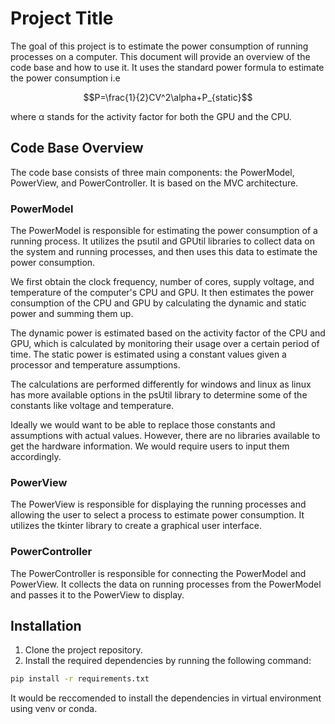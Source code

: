# Project Title

The goal of this project is to estimate the power consumption of running processes on a computer. This document will provide an overview of the code base and how to use it. It uses the standard power formula to estimate the power consumption i.e 
```math
P=\frac{1}{2}CV^2\alpha+P_{static}
```
where α stands for the activity factor for both the GPU and the CPU.  



## Code Base Overview

The code base consists of three main components: the PowerModel, PowerView, and PowerController. It is based on the MVC architecture. 

### PowerModel

The PowerModel is responsible for estimating the power consumption of a running process. It utilizes the psutil and GPUtil libraries to collect data on the system and running processes, and then uses this data to estimate the power consumption. 

We first obtain the clock frequency, number of cores, supply voltage, and temperature of the computer's CPU and GPU. It then estimates the power consumption of the CPU and GPU by calculating the dynamic and static power and summing them up. 

The dynamic power is estimated based on the activity factor of the CPU and GPU, which is calculated by monitoring their usage over a certain period of time. The static power is estimated using a constant values given a processor and temperature assumptions.

The calculations are performed differently for windows and linux as linux has more available options in the psUtil library to determine some of the constants like voltage and temperature. 

Ideally we would want to be able to replace those constants and assumptions with actual values. However, there are no libraries available to get the hardware information. We would require users to input them accordingly. 
### PowerView

The PowerView is responsible for displaying the running processes and allowing the user to select a process to estimate power consumption. It utilizes the tkinter library to create a graphical user interface.

### PowerController

The PowerController is responsible for connecting the PowerModel and PowerView. It collects the data on running processes from the PowerModel and passes it to the PowerView to display.

## Installation

1. Clone the project repository.
2. Install the required dependencies by running the following command:
```bash
pip install -r requirements.txt
```
It would be reccomended to install the dependencies in  virtual environment using venv or conda. 

